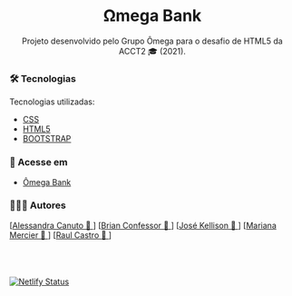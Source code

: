 <h1 align="center">
    Ωmega Bank
</h1>

<p align="center">Projeto desenvolvido pelo Grupo Ômega para o desafio de HTML5 da ACCT2 🎓 (2021). <br/></p>

### 🛠 Tecnologias

Tecnologias utilizadas:

- [CSS](https://developer.mozilla.org/pt-BR/docs/Web/CSS)
- [HTML5](https://developer.mozilla.org/pt-BR/docs/Web/HTML/HTML5)
- [BOOTSTRAP](https://getbootstrap.com/docs/5.0/getting-started/introduction/)

### 🔗 Acesse em

- <a href="https://omega-accenture-academy-1.netlify.app/">Ômega Bank</a>

### 🧑‍🤝‍🧑 Autores

[<a href="https://github.com/alecanutto" title="GitHub">Alessandra Canuto 🚀 </a>]
[<a href="https://github.com/bconfessor" title="GitHub">Brian Confessor 🚀 </a>]
[<a href="https://github.com/kellisonjk" title="GitHub">José Kellison 🚀 </a>]
[<a href="https://github.com/marianamercier" title="GitHub">Mariana Mercier 🚀 </a>]
[<a href="https://github.com/raulc27" title="GitHub">Raul Castro 🚀 </a>]

\
\
\
<a href="https://app.netlify.com/sites/omega-accenture-academy-1/deploys" target="_blank">![Netlify Status](https://api.netlify.com/api/v1/badges/c6fa9aa2-578e-4453-ab22-e672fc8deee5/deploy-status)</a>
